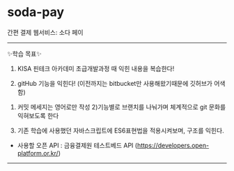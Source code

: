 # soda-pay
간편 결제 웹서비스: 소다 페이

---------------------------------------------------------------------------------------------------------


✨학습 목표✨
1. KISA 핀테크 아카데미 초급개발과정 때 익힌 내용을 복습한다!

2. gitHub 기능을 익힌다! (이전까지는 bitbucket만 사용해왔기때문에 깃허브가 어색함)
1) 커밋 메세지는 영어로만 작성
2)기능별로 브랜치를 나눠가며 체계적으로 git 문화를 익혀보도록 한다

3. 기존 학습에 사용했던 자바스크립트에 ES6표현법을 적용시켜보며, 구조를 익힌다.


- 사용할 오픈 API : 금융결제원 테스트베드 API (https://developers.open-platform.or.kr/)

---------------------------------------------------------------------------------------------------------




